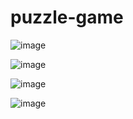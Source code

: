 # puzzle-game

![image](https://github.com/Kris022/puzzle-game/assets/86967871/7e6301dd-5610-41d4-b859-bed8b2c7e294)

![image](https://github.com/Kris022/puzzle-game/assets/86967871/d9e5d225-364c-4579-8710-4beba33d6166)

![image](https://github.com/Kris022/puzzle-game/assets/86967871/8dbf4be1-655b-484a-9e9c-e1afd4850e99)

![image](https://github.com/Kris022/puzzle-game/assets/86967871/8b06dc59-03bd-414f-aedd-1d5010de658b)

